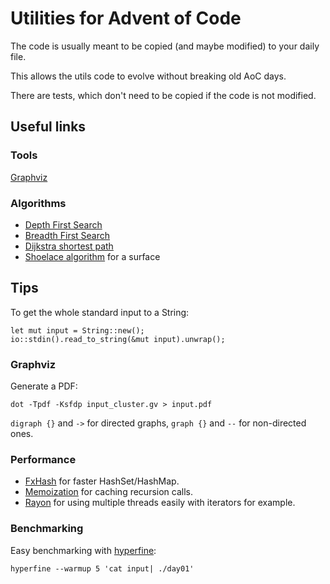 # Utilities for Advent of Code

The code is usually meant to be copied (and maybe modified) to your daily file.

This allows the utils code to evolve without breaking old AoC days.

There are tests, which don't need to be copied if the code is not modified.

## Useful links

### Tools

[Graphviz](https://graphviz.org/doc/info/lang.html)

### Algorithms

- [Depth First Search](https://en.wikipedia.org/wiki/Depth-first_search)
- [Breadth First Search](https://en.wikipedia.org/wiki/Breadth-first_search)
- [Dijkstra shortest path](https://en.wikipedia.org/wiki/Dijkstra%27s_algorithm)
- [Shoelace algorithm](https://www.101computing.net/the-shoelace-algorithm) for a surface

## Tips

To get the whole standard input to a String:

    let mut input = String::new();
    io::stdin().read_to_string(&mut input).unwrap();

### Graphviz

Generate a PDF:

    dot -Tpdf -Ksfdp input_cluster.gv > input.pdf

`digraph {}` and `->` for directed graphs, `graph {}` and `--` for non-directed ones.

### Performance

- [FxHash](https://github.com/cbreeden/fxhash) for faster HashSet/HashMap.
- [Memoization](https://en.wikipedia.org/wiki/Memoization) for caching recursion calls.
- [Rayon](https://docs.rs/rayon/latest/rayon/) for using multiple threads easily with iterators for example.

### Benchmarking

Easy benchmarking with [hyperfine](https://github.com/sharkdp/hyperfine):

    hyperfine --warmup 5 'cat input| ./day01'
